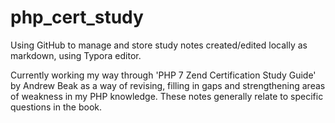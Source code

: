 # php_cert_study
Using GitHub to manage and store study notes created/edited locally as markdown, using Typora editor.

Currently working my way through 'PHP 7 Zend Certification Study Guide' by Andrew Beak as a way of revising, filling in gaps and strengthening areas of weakness in my PHP knowledge. These notes generally relate to specific questions in the book.
